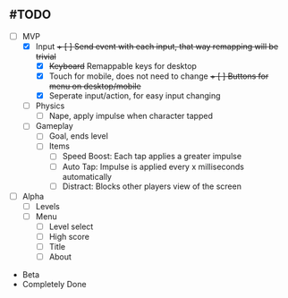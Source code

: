 #TODO
-----

* [ ] MVP
    - [x] Input
        ~~+ [ ] Send event with each input, that way remapping will be trivial~~
        + [x] ~~Keyboard~~ Remappable keys for desktop
        + [x] Touch for mobile, does not need to change
        ~~+ [ ] Buttons for menu on desktop/mobile~~
        + [x] Seperate input/action, for easy input changing
    - [ ] Physics
        + [ ] Nape, apply impulse when character tapped
    - [ ] Gameplay
        + [ ] Goal, ends level
        + [ ] Items
            * [ ] Speed Boost: Each tap applies a greater impulse
            * [ ] Auto Tap: Impulse is applied every x milliseconds automatically
            * [ ] Distract: Blocks other players view of the screen
* [ ] Alpha
    - [ ] Levels
    - [ ] Menu
        + [ ] Level select
        + [ ] High score
        + [ ] Title
        + [ ] About
* Beta
* Completely Done